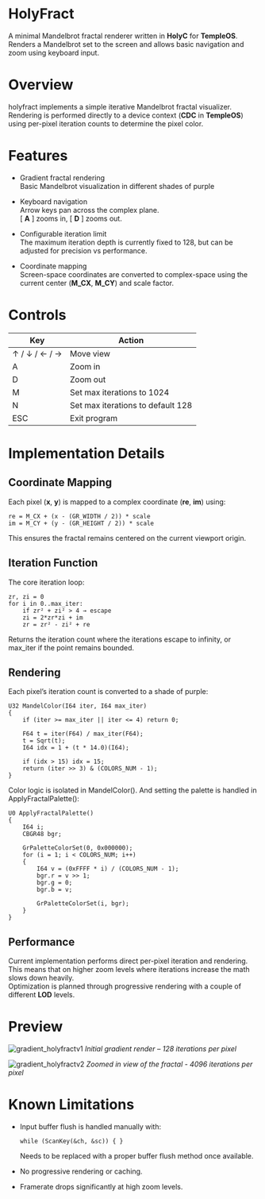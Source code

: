 # HolyFract

A minimal Mandelbrot fractal renderer written in **HolyC** for **TempleOS**.  
Renders a Mandelbrot set to the screen and allows basic navigation and zoom using keyboard input.

# Overview

holyfract implements a simple iterative Mandelbrot fractal visualizer.  
Rendering is performed directly to a device context (**CDC** in **TempleOS**) using per-pixel iteration counts to determine the pixel color.

# Features

- Gradient fractal rendering  
  Basic Mandelbrot visualization in different shades of purple

- Keyboard navigation  
  Arrow keys pan across the complex plane.  
  [ **A** ] zooms in, [ **D** ] zooms out.

- Configurable iteration limit  
  The maximum iteration depth is currently fixed to 128, but can be adjusted for precision vs performance.

- Coordinate mapping  
  Screen-space coordinates are converted to complex-space using the current center (**M_CX**, **M_CY**) and scale factor.

# Controls

| Key           | Action       |
| ------------- | ------------ |
| ↑ / ↓ / ← / → | Move view                         |
| A             | Zoom in                           |
| D             | Zoom out                          |
| M             | Set max iterations to 1024        |
| N             | Set max iterations to default 128 |
| ESC           | Exit program |

# Implementation Details

## Coordinate Mapping

Each pixel (**x**, **y**) is mapped to a complex coordinate (**re**, **im**) using:

    re = M_CX + (x - (GR_WIDTH / 2)) * scale
    im = M_CY + (y - (GR_HEIGHT / 2)) * scale

This ensures the fractal remains centered on the current viewport origin.

## Iteration Function

The core iteration loop:

    zr, zi = 0
    for i in 0..max_iter:
        if zr² + zi² > 4 → escape
        zi = 2*zr*zi + im
        zr = zr² - zi² + re

Returns the iteration count where the iterations escape to infinity, or max_iter if the point remains bounded.

## Rendering

Each pixel’s iteration count is converted to a shade of purple:

```
U32 MandelColor(I64 iter, I64 max_iter)
{
    if (iter >= max_iter || iter <= 4) return 0;

    F64 t = iter(F64) / max_iter(F64);
    t = Sqrt(t);
    I64 idx = 1 + (t * 14.0)(I64);

    if (idx > 15) idx = 15;
    return (iter >> 3) & (COLORS_NUM - 1);
}
```

Color logic is isolated in MandelColor(). And setting the palette is handled in ApplyFractalPalette():
```
U0 ApplyFractalPalette()
{
    I64 i;
    CBGR48 bgr;

    GrPaletteColorSet(0, 0x000000);
    for (i = 1; i < COLORS_NUM; i++)
    {
        I64 v = (0xFFFF * i) / (COLORS_NUM - 1);
        bgr.r = v >> 1;
        bgr.g = 0;
        bgr.b = v;

        GrPaletteColorSet(i, bgr);
    }
}
```

## Performance

Current implementation performs direct per-pixel iteration and rendering. This means that on higher zoom levels where iterations increase the math slows down heavily.  
Optimization is planned through progressive rendering with a couple of different **LOD** levels.

# Preview

![gradient_holyfractv1](https://github.com/user-attachments/assets/8d68ebe8-e137-4848-8d44-d65007c62d6e)
*Initial gradient render – 128 iterations per pixel*

![gradient_holyfractv2](https://github.com/user-attachments/assets/73c66076-7cc2-4e77-82d0-0dafd6b8ff96)
*Zoomed in view of the fractal - 4096 iterations per pixel*

# Known Limitations

- Input buffer flush is handled manually with:

      while (ScanKey(&ch, &sc)) { }
  Needs to be replaced with a proper buffer flush method once available.

- No progressive rendering or caching.
- Framerate drops significantly at high zoom levels.
